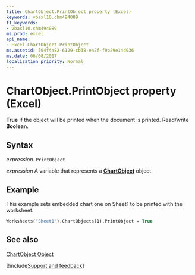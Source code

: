 ```yaml
---
title: ChartObject.PrintObject property (Excel)
keywords: vbaxl10.chm494089
f1_keywords:
- vbaxl10.chm494089
ms.prod: excel
api_name:
- Excel.ChartObject.PrintObject
ms.assetid: 504f4a82-6129-cb38-ea2f-f9b29e14d036
ms.date: 06/08/2017
localization_priority: Normal
---
```



# ChartObject.PrintObject property (Excel)

 **True** if the object will be printed when the document is printed. Read/write **Boolean**.


## Syntax

_expression_. `PrintObject`

_expression_ A variable that represents a **[ChartObject](Excel.ChartObject.md)** object.


## Example

This example sets embedded chart one on Sheet1 to be printed with the worksheet.


```vb
Worksheets("Sheet1").ChartObjects(1).PrintObject = True
```


## See also


[ChartObject Object](Excel.ChartObject.md)

[!include[Support and feedback](~/includes/feedback-boilerplate.md)]